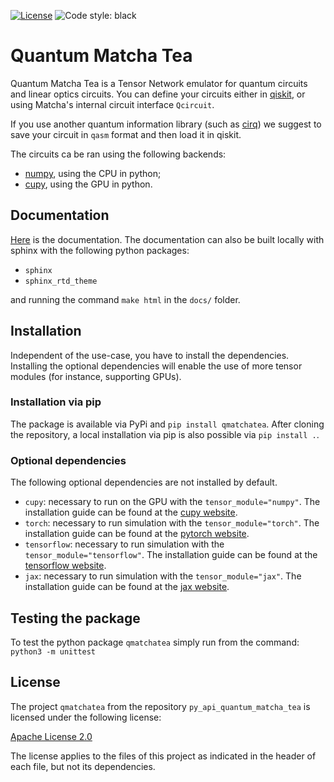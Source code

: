 [![License](https://img.shields.io/badge/License-Apache_2.0-blue.svg)](https://opensource.org/licenses/Apache-2.0)
![Code style: black](https://img.shields.io/badge/code%20style-black-000000.svg)

# Quantum Matcha Tea

Quantum Matcha Tea is a Tensor Network emulator for quantum circuits and linear optics circuits.
You can define your circuits either in [qiskit](https://github.com/Qiskit), or using Matcha's internal circuit interface `Qcircuit`.

If you use another quantum information library (such as [cirq](https://quantumai.google/cirq)) we suggest to save your circuit in `qasm`
format and then load it in qiskit.

The circuits ca be ran using the following backends:

- [numpy](https://numpy.org/), using the CPU in python;
- [cupy](https://cupy.dev/), using the GPU in python.

## Documentation

[Here](https://quantum_matcha_tea.baltig-pages.infn.it/py_api_quantum_matcha_tea) is the documentation.
The documentation can also be built locally with sphinx with the following python packages:

- `sphinx`
- `sphinx_rtd_theme`

and running the command `make html` in the `docs/` folder.

## Installation

Independent of the use-case, you have to install the dependencies. 
Installing the optional dependencies will enable the use of more 
tensor modules (for instance, supporting GPUs).

### Installation via pip

The package is available via PyPi and `pip install qmatchatea`.
After cloning the repository, a local installation via pip is
also possible via `pip install .`.

### Optional dependencies

The following optional dependencies are not installed by default.

- `cupy`: necessary to run on the GPU with the `tensor_module="numpy"`. The installation guide can be found
  at the [cupy website](https://docs.cupy.dev/en/stable/install.html).
- `torch`: necessary to run simulation with the `tensor_module="torch"`. The installation guide can be found
  at the [pytorch website](https://pytorch.org/get-started/locally/).
- `tensorflow`: necessary to run simulation with the `tensor_module="tensorflow"`. The installation guide can be found
  at the [tensorflow website](https://www.tensorflow.org/install).
- `jax`: necessary to run simulation with the `tensor_module="jax"`. The installation guide can be found
  at the [jax website](https://jax.readthedocs.io/en/latest/installation.html).

## Testing the package

To test the python package `qmatchatea` simply run from the command:
``
python3 -m unittest
``

## License

The project `qmatchatea` from the repository `py_api_quantum_matcha_tea`
is licensed under the following license:

[Apache License 2.0](LICENSE)

The license applies to the files of this project as indicated
in the header of each file, but not its dependencies.

